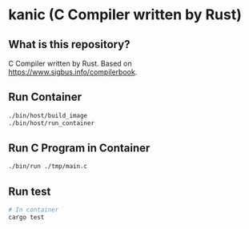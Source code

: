 # kanic (C Compiler written by Rust)

## What is this repository?

C Compiler written by Rust. Based on <https://www.sigbus.info/compilerbook>.

## Run Container

```bash
./bin/host/build_image
./bin/host/run_container
```

## Run C Program in Container

```bash
./bin/run ./tmp/main.c
```

## Run test

```bash
# In container
cargo test
```
